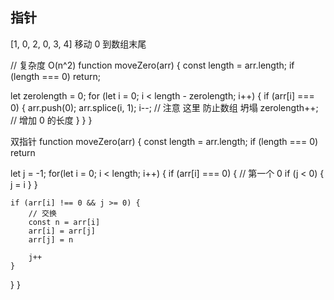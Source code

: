 <!--
 * @Author: hcs
 * @Date: 2023-04-21 16:20:25
 * @LastEditTime: 2023-04-22 11:28:30
 * @LastEditors: Do not edit
 * @Description: Modify here please
 * @FilePath: \git_program\FEStudy\算法\指针.md
-->
## 指针
[1, 0, 2, 0, 3, 4]
移动 0 到数组末尾

// 复杂度 O(n^2)
function moveZero(arr) {
  const length = arr.length;
  if (length === 0) return;

  let zerolength = 0;
  for (let i = 0; i < length - zerolength; i++) {
    if (arr[i] === 0) {
      arr.push(0);
      arr.splice(i, 1);
      i--; // 注意 这里 防止数组 坍塌
      zerolength++; // 增加 0 的长度
    }
  }
}

双指针
function moveZero(arr) {
  const length = arr.length;
  if (length === 0) return

  let j = -1;
  for(let i = 0; i < length; i++) {
    if (arr[i] === 0) {
            // 第一个 0
            if (j < 0) {
                j = i
            }
        }

    if (arr[i] !== 0 && j >= 0) {
        // 交换
        const n = arr[i]
        arr[i] = arr[j]
        arr[j] = n

        j++
    }
  }
}

